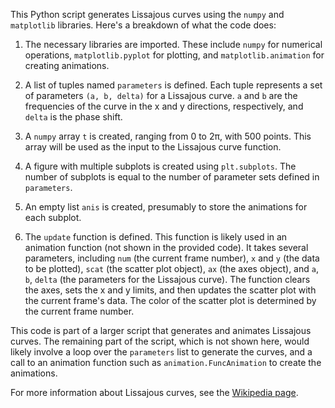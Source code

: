 This Python script generates Lissajous curves using the `numpy` and `matplotlib` libraries. Here's a breakdown of what the code does:

1. The necessary libraries are imported. These include `numpy` for numerical operations, `matplotlib.pyplot` for plotting, and `matplotlib.animation` for creating animations.

2. A list of tuples named `parameters` is defined. Each tuple represents a set of parameters `(a, b, delta)` for a Lissajous curve. `a` and `b` are the frequencies of the curve in the x and y directions, respectively, and `delta` is the phase shift.

3. A `numpy` array `t` is created, ranging from 0 to 2π, with 500 points. This array will be used as the input to the Lissajous curve function.

4. A figure with multiple subplots is created using `plt.subplots`. The number of subplots is equal to the number of parameter sets defined in `parameters`.

5. An empty list `anis` is created, presumably to store the animations for each subplot.

6. The `update` function is defined. This function is likely used in an animation function (not shown in the provided code). It takes several parameters, including `num` (the current frame number), `x` and `y` (the data to be plotted), `scat` (the scatter plot object), `ax` (the axes object), and `a`, `b`, `delta` (the parameters for the Lissajous curve). The function clears the axes, sets the x and y limits, and then updates the scatter plot with the current frame's data. The color of the scatter plot is determined by the current frame number.

This code is part of a larger script that generates and animates Lissajous curves. The remaining part of the script, which is not shown here, would likely involve a loop over the `parameters` list to generate the curves, and a call to an animation function such as `animation.FuncAnimation` to create the animations.

For more information about Lissajous curves, see the [Wikipedia page](https://en.wikipedia.org/wiki/Lissajous_curve).

